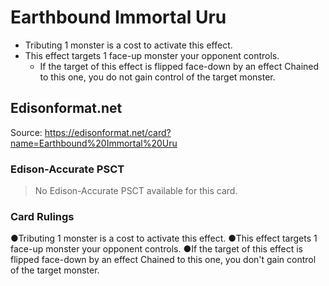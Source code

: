 # Earthbound Immortal Uru

*   Tributing 1 monster is a cost to activate this effect.
*   This effect targets 1 face-up monster your opponent controls.
    *   If the target of this effect is flipped face-down by an effect Chained to this one, you do not gain control of the target monster.

## Edisonformat.net

Source: https://edisonformat.net/card?name=Earthbound%20Immortal%20Uru

### Edison-Accurate PSCT

> No Edison-Accurate PSCT available for this card.

### Card Rulings

●Tributing 1 monster is a cost to activate this effect.
●This effect targets 1 face-up monster your opponent controls.
●If the target of this effect is flipped face-down by an effect Chained to this one, you don't gain control of the target monster.
            